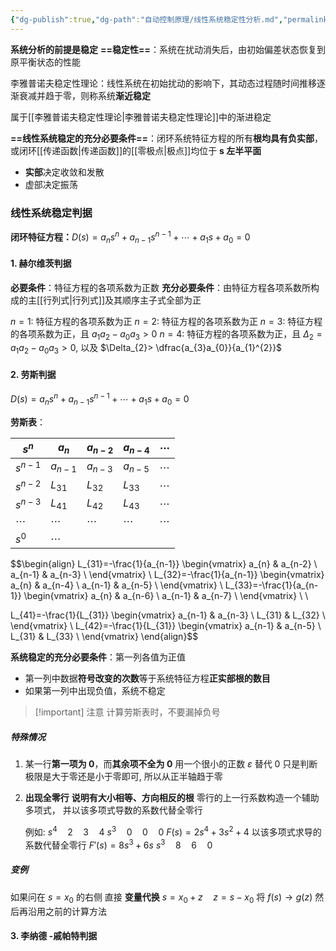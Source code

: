 ```yaml
---
{"dg-publish":true,"dg-path":"自动控制原理/线性系统稳定性分析.md","permalink":"/自动控制原理/线性系统稳定性分析/","dgPassFrontmatter":true,"noteIcon":"","created":"2024-04-16T13:01:27.454+08:00","updated":"2024-10-28T10:12:30.710+08:00"}
---
```


**系统分析的前提是稳定**
**==稳定性==**：系统在扰动消失后，由初始偏差状态恢复到原平衡状态的性能

李雅普诺夫稳定性理论：线性系统在初始扰动的影响下，其动态过程随时间推移逐渐衰减并趋于零，则称系统**渐近稳定**

属于[[李雅普诺夫稳定性理论\|李雅普诺夫稳定性理论]]中的渐进稳定

**==线性系统稳定的充分必要条件==**：闭环系统特征方程的所有**根均具有负实部**，或闭环[[传递函数\|传递函数]]的[[零极点\|极点]]均位于 **s 左半平面**
- **实部**决定收敛和发散
- 虚部决定振荡

### 线性系统稳定判据
**闭环特征方程：**$D(s)=a_{n}s^{n}+a_{n-1}s^{n-1}+\cdots+a_{1}s+a_{0}=0$
#### 1. 赫尔维茨判据
**必要条件**：特征方程的各项系数为正数
**充分必要条件**：由特征方程各项系数所构成的主[[行列式\|行列式]]及其顺序主子式全部为正

$n=1:$ 特征方程的各项系数为正
$n=2:$ 特征方程的各项系数为正
$n=3:$ 特征方程的各项系数为正，且 $a_{1}a_{2}-a_{0}a_{3}>0$
$n=4:$ 特征方程的各项系数为正，且 $\Delta_{2}=a_{1}a_{2}-a_{0}a_{3}>0$, 以及 $\Delta_{2}> \dfrac{a_{3}a_{0}}{a_{1}^{2}}$

#### 2. 劳斯判据
$D(s)=a_{n}s^{n}+a_{n-1}s^{n-1}+\cdots+a_{1}s+a_{0}=0$

**劳斯表**：

| $s^{n}$   | $a_{n}$      | $a_{n-2}$    | $a_{n-4}$    | $\cdots$     |
| --------- | ------------ | ------------ | ------------ | ------------ |
| $s^{n-1}$ | $a_{n-1}$    | $a_{n-3}$    | $a_{n-5}$    | $\cdots$     |
| $s^{n-2}$ | $L_{31}$     | $L_{32}$     | $L_{33}$     | $\cdots$     |
| $s^{n-3}$ | $L_{41}$     | $L_{42}$     | $L_{43}$     | $\cdots$     |
| $\cdots$  | $\cdots$<br> | $\cdots$<br> | $\cdots$<br> | $\cdots$<br> |
| $s^{0}$   | $\cdots$<br> |              |              |              |

$$\begin{align}
L_{31}=-\frac{1}{a_{n-1}}  \begin{vmatrix}
a_{n} & a_{n-2} \\
a_{n-1} & a_{n-3} \\
\end{vmatrix} \\
L_{32}=-\frac{1}{a_{n-1}} \begin{vmatrix}
a_{n} & a_{n-4} \\
a_{n-1} & a_{n-5} \\
\end{vmatrix} \\ 
L_{33}=-\frac{1}{a_{n-1}} \begin{vmatrix}
a_{n} & a_{n-6} \\
a_{n-1} & a_{n-7} \\
\end{vmatrix} \\  \\ 

L_{41}=-\frac{1}{L_{31}} \begin{vmatrix}
a_{n-1} & a_{n-3} \\
L_{31} & L_{32} \\
\end{vmatrix} \\
L_{42}=-\frac{1}{L_{31}} \begin{vmatrix}
a_{n-1} & a_{n-5} \\
L_{31} & L_{33} \\
\end{vmatrix}
\end{align}$$


**系统稳定的充分必要条件**：第一列各值为正值
- 第一列中数据**符号改变的次数**等于系统特征方程**正实部根的数目**
- 如果第一列中出现负值，系统不稳定

>[!important] 注意
>计算劳斯表时，不要漏掉负号

##### 特殊情况
1. 某一行**第一项为 0**，而**其余项不全为 0**
	用一个很小的正数 $\varepsilon$ 替代 0
	只是判断极限是大于零还是小于零即可, 所以从正半轴趋于零
	
2. **出现全零行**
	**说明有大小相等、方向相反的根**
	零行的上一行系数构造一个辅助多项式， 并以该多项式导数的系数代替全零行
	
	例如:
	$s^{4}\quad 2\quad 3\quad 4$
	$s^{3}\quad 0\quad 0\quad 0$
	$F(s)=2s^{4}+3s^{2}+4$
	以该多项式求导的系数代替全零行
	$F'(s)=8s^{3}+6s$
	$s^{3}\quad 8\quad 6\quad 0$

##### 变例
如果问在 $s=x_{0}$ 的右侧
直接 **变量代换**   $s=x_{0}+z\quad z=s-x_{0}$
将 $f(s)\to g(z)$ 然后再沿用之前的计算方法

#### 3. 李纳德 -戚帕特判据

